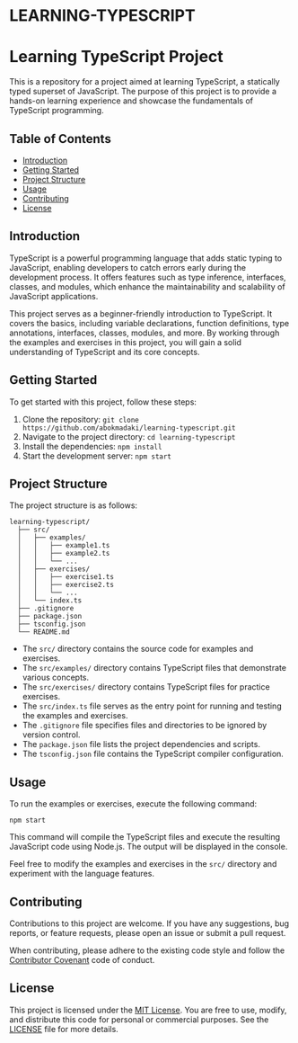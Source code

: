 # LEARNING-TYPESCRIPT
# Learning TypeScript Project

This is a repository for a project aimed at learning TypeScript, a statically typed superset of JavaScript. The purpose of this project is to provide a hands-on learning experience and showcase the fundamentals of TypeScript programming.

## Table of Contents

- [Introduction](#introduction)
- [Getting Started](#getting-started)
- [Project Structure](#project-structure)
- [Usage](#usage)
- [Contributing](#contributing)
- [License](#license)

## Introduction

TypeScript is a powerful programming language that adds static typing to JavaScript, enabling developers to catch errors early during the development process. It offers features such as type inference, interfaces, classes, and modules, which enhance the maintainability and scalability of JavaScript applications.

This project serves as a beginner-friendly introduction to TypeScript. It covers the basics, including variable declarations, function definitions, type annotations, interfaces, classes, modules, and more. By working through the examples and exercises in this project, you will gain a solid understanding of TypeScript and its core concepts.

## Getting Started

To get started with this project, follow these steps:

1. Clone the repository: `git clone https://github.com/abokmadaki/learning-typescript.git`
2. Navigate to the project directory: `cd learning-typescript`
3. Install the dependencies: `npm install`
4. Start the development server: `npm start`

## Project Structure

The project structure is as follows:

```
learning-typescript/
  ├── src/
  │   ├── examples/
  │   │   ├── example1.ts
  │   │   ├── example2.ts
  │   │   └── ...
  │   ├── exercises/
  │   │   ├── exercise1.ts
  │   │   ├── exercise2.ts
  │   │   └── ...
  │   └── index.ts
  ├── .gitignore
  ├── package.json
  ├── tsconfig.json
  └── README.md
```

- The `src/` directory contains the source code for examples and exercises.
- The `src/examples/` directory contains TypeScript files that demonstrate various concepts.
- The `src/exercises/` directory contains TypeScript files for practice exercises.
- The `src/index.ts` file serves as the entry point for running and testing the examples and exercises.
- The `.gitignore` file specifies files and directories to be ignored by version control.
- The `package.json` file lists the project dependencies and scripts.
- The `tsconfig.json` file contains the TypeScript compiler configuration.

## Usage

To run the examples or exercises, execute the following command:

```
npm start
```

This command will compile the TypeScript files and execute the resulting JavaScript code using Node.js. The output will be displayed in the console.

Feel free to modify the examples and exercises in the `src/` directory and experiment with the language features.

## Contributing

Contributions to this project are welcome. If you have any suggestions, bug reports, or feature requests, please open an issue or submit a pull request.

When contributing, please adhere to the existing code style and follow the [Contributor Covenant](https://www.contributor-covenant.org/) code of conduct.

## License

This project is licensed under the [MIT License](LICENSE). You are free to use, modify, and distribute this code for personal or commercial purposes. See the [LICENSE](LICENSE) file for more details.
